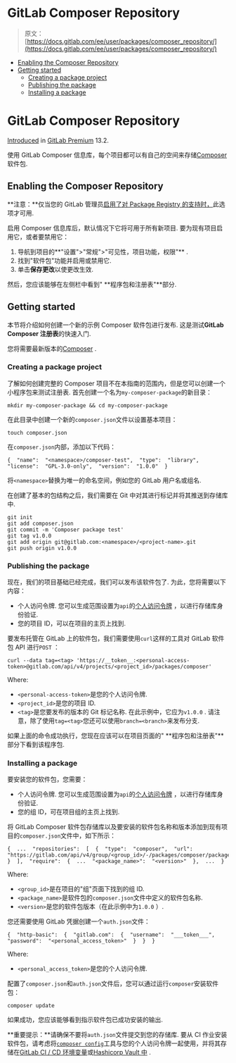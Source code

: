 # GitLab Composer Repository

> 原文：[https://docs.gitlab.com/ee/user/packages/composer_repository/](https://docs.gitlab.com/ee/user/packages/composer_repository/)

*   [Enabling the Composer Repository](#enabling-the-composer-repository)
*   [Getting started](#getting-started)
    *   [Creating a package project](#creating-a-package-project)
    *   [Publishing the package](#publishing-the-package)
    *   [Installing a package](#installing-a-package)

# GitLab Composer Repository[](#gitlab-composer-repository-premium "Permalink")

[Introduced](https://gitlab.com/gitlab-org/gitlab/-/issues/15886) in [GitLab Premium](https://about.gitlab.com/pricing/) 13.2.

使用 GitLab Composer 信息库，每个项目都可以有自己的空间来存储[Composer](https://s0getcomposer0org.icopy.site/)软件包.

## Enabling the Composer Repository[](#enabling-the-composer-repository "Permalink")

**注意：**仅当您的 GitLab 管理员[启用了对 Package Registry 的支持时，](../../../administration/packages/index.html)此选项才可用.

启用 Composer 信息库后，默认情况下它将可用于所有新项目. 要为现有项目启用它，或者要禁用它：

1.  导航到项目的**"设置">"常规">"可见性，项目功能，权限"** .
2.  找到"软件包"功能并启用或禁用它.
3.  单击**保存更改**以使更改生效.

然后，您应该能够在左侧栏中看到" **程序包和注册表"**部分.

## Getting started[](#getting-started "Permalink")

本节将介绍如何创建一个新的示例 Composer 软件包进行发布. 这是测试**GitLab Composer 注册表**的快速入门.

您将需要最新版本的[Composer](https://s0getcomposer0org.icopy.site/) .

### Creating a package project[](#creating-a-package-project "Permalink")

了解如何创建完整的 Composer 项目不在本指南的范围内，但是您可以创建一个小程序包来测试注册表. 首先创建一个名为`my-composer-package`的新目录：

```
mkdir my-composer-package && cd my-composer-package 
```

在此目录中创建一个新的`composer.json`文件以设置基本项目：

```
touch composer.json 
```

在`composer.json`内部，添加以下代码：

```
{  "name":  "<namespace>/composer-test",  "type":  "library",  "license":  "GPL-3.0-only",  "version":  "1.0.0"  } 
```

将`<namespace>`替换为唯一的命名空间，例如您的 GitLab 用户名或组名.

在创建了基本的包结构之后，我们需要在 Git 中对其进行标记并将其推送到存储库中.

```
git init
git add composer.json
git commit -m 'Composer package test'
git tag v1.0.0
git add origin git@gitlab.com:<namespace>/<project-name>.git
git push origin v1.0.0 
```

### Publishing the package[](#publishing-the-package "Permalink")

现在，我们的项目基础已经完成，我们可以发布该软件包了. 为此，您将需要以下内容：

*   个人访问令牌. 您可以生成范围设置为`api`的[个人访问令牌](../../../user/profile/personal_access_tokens.html) ，以进行存储库身份验证.
*   您的项目 ID，可以在项目的主页上找到.

要发布托管在 GitLab 上的软件包，我们需要使用`curl`这样的工具对 GitLab 软件包 API 进行`POST` ：

```
curl --data tag=<tag> 'https://__token__:<personal-access-token>@gitlab.com/api/v4/projects/<project_id>/packages/composer' 
```

Where:

*   `<personal-access-token>`是您的个人访问令牌.
*   `<project_id>`是您的项目 ID.
*   `<tag>`是您要发布的版本的 Git 标记名称. 在此示例中，它应为`v1.0.0` . 请注意，除了使用`tag=<tag>`您还可以使用`branch=<branch>`来发布分支.

如果上面的命令成功执行，您现在应该可以在项目页面的" **程序包和注册表"**部分下看到该程序包.

### Installing a package[](#installing-a-package "Permalink")

要安装您的软件包，您需要：

*   个人访问令牌. 您可以生成范围设置为`api`的[个人访问令牌](../../../user/profile/personal_access_tokens.html) ，以进行存储库身份验证.
*   您的组 ID，可在项目组的主页上找到.

将 GitLab Composer 软件包存储库以及要安装的软件包名称和版本添加到现有项目的`composer.json`文件中，如下所示：

```
{  ...  "repositories":  [  {  "type":  "composer",  "url":  "https://gitlab.com/api/v4/group/<group_id>/-/packages/composer/packages.json"  }  ],  "require":  {  ...  "<package_name>":  "<version>"  },  ...  } 
```

Where:

*   `<group_id>`是在项目的"组"页面下找到的组 ID.
*   `<package_name>`是软件包的`composer.json`文件中定义的软件包名称.
*   `<version>`是您的软件包版本（在此示例中为`1.0.0` ）.

您还需要使用 GitLab 凭据创建一个`auth.json`文件：

```
{  "http-basic":  {  "gitlab.com":  {  "username":  "___token___",  "password":  "<personal_access_token>"  }  }  } 
```

Where:

*   `<personal_access_token>`是您的个人访问令牌.

配置了`composer.json`和`auth.json`文件后，您可以通过运行`composer`安装软件包：

```
composer update 
```

如果成功，您应该能够看到指示软件包已成功安装的输出.

**重要提示：**请确保不要将`auth.json`文件提交到您的存储库. 要从 CI 作业安装软件包，请考虑将[`composer config`](https://s0getcomposer0org.icopy.site/doc/articles/handling-private-packages-with-satis.md)工具与您的个人访问令牌一起使用，并将其存储在[GitLab CI / CD 环境变量](../../../ci/variables/README.html)或[Hashicorp Vault 中](../../../ci/examples/authenticating-with-hashicorp-vault/index.html) .